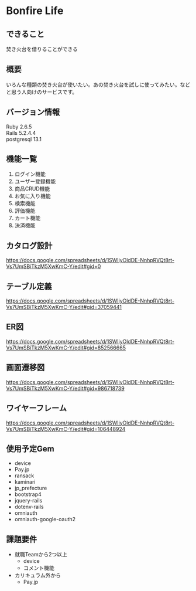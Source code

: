 # Bonfire Life
## できること
焚き火台を借りることができる
## 概要
いろんな種類の焚き火台が使いたい。あの焚き火台を試しに使ってみたい。などと思う人向けのサービスです。
## バージョン情報
Ruby 2.6.5  
Rails 5.2.4.4  
postgresql 13.1 
## 機能一覧
1. ログイン機能
1. ユーザー登録機能
1. 商品CRUD機能
1. お気に入り機能
1. 検索機能
1. 評価機能
1. カート機能
1. 決済機能
## カタログ設計
https://docs.google.com/spreadsheets/d/1SWliyOldDE-NnhpRVQt8rt-Vs7UmSBiTkzM5XwKmC-Y/edit#gid=0
## テーブル定義
https://docs.google.com/spreadsheets/d/1SWliyOldDE-NnhpRVQt8rt-Vs7UmSBiTkzM5XwKmC-Y/edit#gid=37059441
## ER図
https://docs.google.com/spreadsheets/d/1SWliyOldDE-NnhpRVQt8rt-Vs7UmSBiTkzM5XwKmC-Y/edit#gid=852566665
## 画面遷移図
https://docs.google.com/spreadsheets/d/1SWliyOldDE-NnhpRVQt8rt-Vs7UmSBiTkzM5XwKmC-Y/edit#gid=986718739
## ワイヤーフレーム
https://docs.google.com/spreadsheets/d/1SWliyOldDE-NnhpRVQt8rt-Vs7UmSBiTkzM5XwKmC-Y/edit#gid=106448924
## 使用予定Gem
- device
- Pay.jp
- ransack
- kaminari
- jp_prefecture
- bootstrap4
- jquery-rails
- dotenv-rails
- omniauth
- omniauth-google-oauth2
## 課題要件
- 就職Teamから2つ以上
  - device
  - コメント機能
- カリキュラム外から
  - Pay.jp




